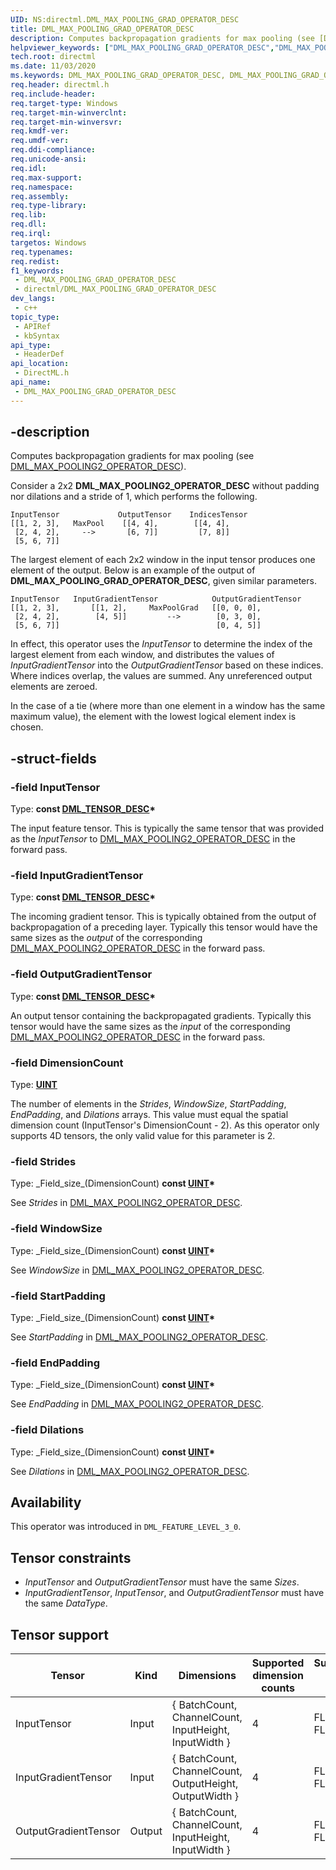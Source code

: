 ```yaml
---
UID: NS:directml.DML_MAX_POOLING_GRAD_OPERATOR_DESC
title: DML_MAX_POOLING_GRAD_OPERATOR_DESC
description: Computes backpropagation gradients for max pooling (see [DML_MAX_POOLING2_OPERATOR_DESC](/windows/win32/api/directml/ns-directml-dml_max_pooling2_operator_desc)).
helpviewer_keywords: ["DML_MAX_POOLING_GRAD_OPERATOR_DESC","DML_MAX_POOLING_GRAD_OPERATOR_DESC structure","direct3d12.dml_max_pooling_grad_operator_desc","directml/DML_MAX_POOLING_GRAD_OPERATOR_DESC"]
tech.root: directml
ms.date: 11/03/2020
ms.keywords: DML_MAX_POOLING_GRAD_OPERATOR_DESC, DML_MAX_POOLING_GRAD_OPERATOR_DESC structure, direct3d12.dml_max_pooling_grad_operator_desc, directml/DML_MAX_POOLING_GRAD_OPERATOR_DESC
req.header: directml.h
req.include-header: 
req.target-type: Windows
req.target-min-winverclnt: 
req.target-min-winversvr: 
req.kmdf-ver: 
req.umdf-ver: 
req.ddi-compliance: 
req.unicode-ansi: 
req.idl: 
req.max-support: 
req.namespace: 
req.assembly: 
req.type-library: 
req.lib: 
req.dll: 
req.irql: 
targetos: Windows
req.typenames: 
req.redist: 
f1_keywords:
 - DML_MAX_POOLING_GRAD_OPERATOR_DESC
 - directml/DML_MAX_POOLING_GRAD_OPERATOR_DESC
dev_langs:
 - c++
topic_type:
 - APIRef
 - kbSyntax
api_type:
 - HeaderDef
api_location:
 - DirectML.h
api_name:
 - DML_MAX_POOLING_GRAD_OPERATOR_DESC
---
```


## -description

Computes backpropagation gradients for max pooling (see [DML_MAX_POOLING2_OPERATOR_DESC](/windows/win32/api/directml/ns-directml-dml_max_pooling2_operator_desc)).

Consider a 2x2 **DML_MAX_POOLING2_OPERATOR_DESC** without padding nor dilations and a stride of 1, which performs the following.

```
InputTensor             OutputTensor    IndicesTensor
[[1, 2, 3],   MaxPool    [[4, 4],        [[4, 4],
 [2, 4, 2],     -->       [6, 7]]         [7, 8]]
 [5, 6, 7]]
```

The largest element of each 2x2 window in the input tensor produces one element of the output. Below is an example of the output of **DML_MAX_POOLING_GRAD_OPERATOR_DESC**, given similar parameters.

```
InputTensor   InputGradientTensor            OutputGradientTensor
[[1, 2, 3],       [[1, 2],     MaxPoolGrad   [[0, 0, 0],
 [2, 4, 2],        [4, 5]]         -->        [0, 3, 0],
 [5, 6, 7]]                                   [0, 4, 5]]
```

In effect, this operator uses the *InputTensor* to determine the index of the largest element from each window, and distributes the values of *InputGradientTensor* into the *OutputGradientTensor* based on these indices. Where indices overlap, the values are summed. Any unreferenced output elements are zeroed.

In the case of a tie (where more than one element in a window has the same maximum value), the element with the lowest logical element index is chosen.

## -struct-fields

### -field InputTensor

Type: **const [DML_TENSOR_DESC](/windows/win32/api/directml/ns-directml-dml_tensor_desc)\***

The input feature tensor. This is typically the same tensor that was provided as the *InputTensor* to [DML_MAX_POOLING2_OPERATOR_DESC](/windows/win32/api/directml/ns-directml-dml_max_pooling2_operator_desc) in the forward pass.

### -field InputGradientTensor

Type: **const [DML_TENSOR_DESC](/windows/win32/api/directml/ns-directml-dml_tensor_desc)\***

The incoming gradient tensor. This is typically obtained from the output of backpropagation of a preceding layer. Typically this tensor would have the same sizes as the *output* of the corresponding [DML_MAX_POOLING2_OPERATOR_DESC](/windows/win32/api/directml/ns-directml-dml_max_pooling2_operator_desc) in the forward pass.

### -field OutputGradientTensor

Type: **const [DML_TENSOR_DESC](/windows/win32/api/directml/ns-directml-dml_tensor_desc)\***

An output tensor containing the backpropagated gradients. Typically this tensor would have the same sizes as the *input* of the corresponding [DML_MAX_POOLING2_OPERATOR_DESC](/windows/win32/api/directml/ns-directml-dml_max_pooling2_operator_desc) in the forward pass.

### -field DimensionCount

Type: [**UINT**](/windows/desktop/winprog/windows-data-types)

The number of elements in the *Strides*, *WindowSize*, *StartPadding*, *EndPadding*, and *Dilations* arrays. This value must equal the spatial dimension count (InputTensor's DimensionCount - 2). As this operator only supports 4D tensors, the only valid value for this parameter is 2.

### -field Strides

Type: \_Field\_size\_(DimensionCount) <b>const [UINT](/windows/desktop/winprog/windows-data-types)*</b>

See *Strides* in [DML_MAX_POOLING2_OPERATOR_DESC](/windows/win32/api/directml/ns-directml-dml_max_pooling2_operator_desc).

### -field WindowSize

Type: \_Field\_size\_(DimensionCount) <b>const [UINT](/windows/desktop/winprog/windows-data-types)*</b>

See *WindowSize* in [DML_MAX_POOLING2_OPERATOR_DESC](/windows/win32/api/directml/ns-directml-dml_max_pooling2_operator_desc).

### -field StartPadding

Type: \_Field\_size\_(DimensionCount) <b>const [UINT](/windows/desktop/winprog/windows-data-types)*</b>

See *StartPadding* in [DML_MAX_POOLING2_OPERATOR_DESC](/windows/win32/api/directml/ns-directml-dml_max_pooling2_operator_desc).

### -field EndPadding

Type: \_Field\_size\_(DimensionCount) <b>const [UINT](/windows/desktop/winprog/windows-data-types)*</b>

See *EndPadding* in [DML_MAX_POOLING2_OPERATOR_DESC](/windows/win32/api/directml/ns-directml-dml_max_pooling2_operator_desc).

### -field Dilations

Type: \_Field\_size\_(DimensionCount) <b>const [UINT](/windows/desktop/winprog/windows-data-types)*</b>

See *Dilations* in [DML_MAX_POOLING2_OPERATOR_DESC](/windows/win32/api/directml/ns-directml-dml_max_pooling2_operator_desc).

## Availability
This operator was introduced in `DML_FEATURE_LEVEL_3_0`.

## Tensor constraints
* *InputTensor* and *OutputGradientTensor* must have the same *Sizes*.
* *InputGradientTensor*, *InputTensor*, and *OutputGradientTensor* must have the same *DataType*.

## Tensor support
| Tensor | Kind | Dimensions | Supported dimension counts | Supported data types |
| ------ | ---- | ---------- | -------------------------- | -------------------- |
| InputTensor | Input | { BatchCount, ChannelCount, InputHeight, InputWidth } | 4 | FLOAT32, FLOAT16 |
| InputGradientTensor | Input | { BatchCount, ChannelCount, OutputHeight, OutputWidth } | 4 | FLOAT32, FLOAT16 |
| OutputGradientTensor | Output | { BatchCount, ChannelCount, InputHeight, InputWidth } | 4 | FLOAT32, FLOAT16 |
